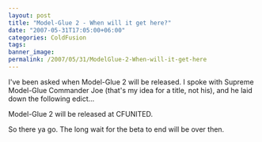 ```yaml
---
layout: post
title: "Model-Glue 2 - When will it get here?"
date: "2007-05-31T17:05:00+06:00"
categories: ColdFusion 
tags: 
banner_image: 
permalink: /2007/05/31/ModelGlue-2-When-will-it-get-here
---
```


I've been asked when Model-Glue 2 will be released. I spoke with Supreme Model-Glue Commander Joe (that's my idea for a title, not his), and he laid down the following edict...

Model-Glue 2 will be released at CFUNITED. 

So there ya go. The long wait for the beta to end will be over then.